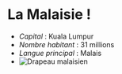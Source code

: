 # La Malaisie !
* *Capital* : Kuala Lumpur
* *Nombre habitant* : 31 millions
* *Langue principal* : Malais
* ![Drapeau malaisien](http://flags.fmcdn.net/data/flags/w580/my.png)
